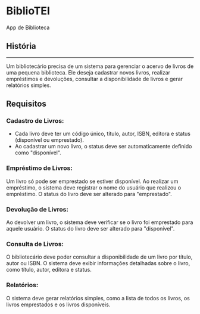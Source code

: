 # BiblioTEI
App de Biblioteca


## História
****
Um bibliotecário precisa de um sistema para gerenciar o acervo de livros de uma pequena biblioteca. Ele deseja cadastrar novos livros, realizar empréstimos e devoluções, consultar a disponibilidade de livros e gerar relatórios simples.

## Requisitos

### Cadastro de Livros:

* Cada livro deve ter um código único, título, autor, ISBN, editora e status (disponível ou emprestado).
* Ao cadastrar um novo livro, o status deve ser automaticamente definido como "disponível".
 
### Empréstimo de Livros:

Um livro só pode ser emprestado se estiver disponível.
Ao realizar um empréstimo, o sistema deve registrar o nome do usuário que realizou o empréstimo.
O status do livro deve ser alterado para "emprestado".

### Devolução de Livros:

Ao devolver um livro, o sistema deve verificar se o livro foi emprestado para aquele usuário.
O status do livro deve ser alterado para "disponível".

### Consulta de Livros:

O bibliotecário deve poder consultar a disponibilidade de um livro por título, autor ou ISBN.
O sistema deve exibir informações detalhadas sobre o livro, como título, autor, editora e status.

### Relatórios:

O sistema deve gerar relatórios simples, como a lista de todos os livros, os livros emprestados e os livros disponíveis.
